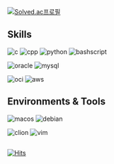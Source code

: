 [![Solved.ac프로필](http://mazassumnida.wtf/api/v2/generate_badge?boj=thinker99)](https://solved.ac/thinker99)

## Skills

![c](https://img.shields.io/badge/C-00599C?style=for-the-badge&logo=c&logoColor=white)
![cpp](https://img.shields.io/badge/C%2B%2B-00599C?style=for-the-badge&logo=c%2B%2B&logoColor=white)
![python](https://img.shields.io/badge/Python-FFD43B?style=for-the-badge&logo=python&logoColor=blue)
![bashscript](https://img.shields.io/badge/Shell_Script-121011?style=for-the-badge&logo=gnu-bash&logoColor=white)

![oracle](https://img.shields.io/badge/Oracle-F80000?style=for-the-badge&logo=Oracle&logoColor=white)
![mysql](https://img.shields.io/badge/MySQL-005C84?style=for-the-badge&logo=mysql&logoColor=white)

![oci](https://img.shields.io/badge/OCI-F80000?style=for-the-badge&logo=oracle&logoColor=black)
![aws](https://img.shields.io/badge/Amazon_AWS-FF9900?style=for-the-badge&logo=amazonaws&logoColor=white)

## Environments & Tools

![macos](https://img.shields.io/badge/iMac-000000?style=for-the-badge&logo=apple&logoColor=white)
![debian](https://img.shields.io/badge/ThinkPad-A81D33?style=for-the-badge&logo=debian&logoColor=white)

![clion](https://img.shields.io/badge/CLion-52b2c3?style=for-the-badge&logo=clion&logoColor=white)
![vim](https://img.shields.io/badge/VIM-%2311AB00.svg?&style=for-the-badge&logo=vim&logoColor=white)

##

[![Hits](https://hits.seeyoufarm.com/api/count/incr/badge.svg?url=https%3A%2F%2Fgithub.com%2Fkitsune03k&count_bg=%23FF0000&title_bg=%23EEEEEE&icon=&icon_color=%23FFFFFF&title=hits&edge_flat=false)](https://hits.seeyoufarm.com)
